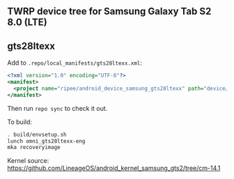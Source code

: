 ## TWRP device tree for Samsung Galaxy Tab S2 8.0 (LTE)
## gts28ltexx

Add to `.repo/local_manifests/gts28ltexx.xml`:

```xml
<?xml version="1.0" encoding="UTF-8"?>
<manifest>
  <project name="ripee/android_device_samsung_gts28ltexx" path="device/samsung/gts28ltexx" remote="github" revision="android-7.1" />
</manifest>
```

Then run `repo sync` to check it out.

To build:

```sh
. build/envsetup.sh
lunch omni_gts28ltexx-eng
mka recoveryimage
```

Kernel source: https://github.com/LineageOS/android_kernel_samsung_gts2/tree/cm-14.1

